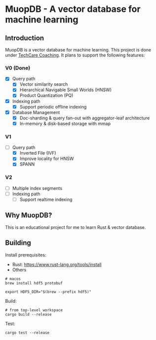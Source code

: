 # MuopDB - A vector database for machine learning

## Introduction

MuopDB is a vector database for machine learning. This project is done under [TechCare Coaching](https://techcarecoaching.com/). It plans to support the following features:
### V0 (Done)
- [x] Query path
  - [x] Vector similarity search
  - [x] Hierarchical Navigable Small Worlds (HNSW)
  - [x] Product Quantization (PQ)
- [x] Indexing path
  - [x] Support periodic offline indexing
- [x] Database Management
  - [x] Doc-sharding & query fan-out with aggregator-leaf architecture
  - [x] In-memory & disk-based storage with mmap
### V1
- [ ] Query path
  - [x] Inverted File (IVF)
  - [x] Improve locality for HNSW
  - [x] SPANN
### V2
- [ ] Multiple index segments
- [ ] Indexing path
  - [ ] Support realtime indexing
## Why MuopDB?
This is an educational project for me to learn Rust & vector database.

## Building

Install prerequisites:
* Rust: https://www.rust-lang.org/tools/install
* Others
```
# macos
brew install hdf5 protobuf

export HDF5_DIR="$(brew --prefix hdf5)"
```

Build:
```
# from top-level workspace
cargo build --release
```

Test:
```
cargo test --release
```
